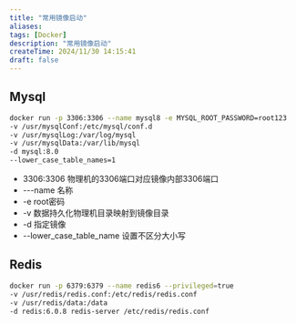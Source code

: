 ```yaml
---
title: "常用镜像启动"
aliases: 
tags: [Docker]
description: "常用镜像启动"
createTime: 2024/11/30 14:15:41
draft: false
---
```




## Mysql

```sh
docker run -p 3306:3306 --name mysql8 -e MYSQL_ROOT_PASSWORD=root123
-v /usr/mysqlConf:/etc/mysql/conf.d 
-v /usr/mysqlLog:/var/log/mysql
-v /usr/mysqlData:/var/lib/mysql 
-d mysql:8.0 
--lower_case_table_names=1
```

- 3306:3306  物理机的3306端口对应镜像内部3306端口
- ---name 名称
- -e root密码
- -v 数据持久化物理机目录映射到镜像目录
- -d 指定镜像
- --lower_case_table_name 设置不区分大小写



## Redis

```sh
docker run -p 6379:6379 --name redis6 --privileged=true 
-v /usr/redis/redis.conf:/etc/redis/redis.conf
-v /usr/redis/data:/data
-d redis:6.0.8 redis-server /etc/redis/redis.conf
```

